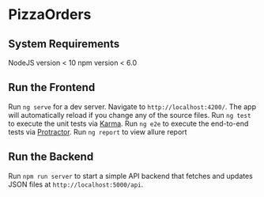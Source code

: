 # PizzaOrders

## System Requirements
NodeJS version < 10
npm version < 6.0

## Run the Frontend

Run `ng serve` for a dev server. Navigate to `http://localhost:4200/`. The app will automatically reload if you change any of the source files.
Run `ng test` to execute the unit tests via [Karma](https://karma-runner.github.io).
Run `ng e2e` to execute the end-to-end tests via [Protractor](http://www.protractortest.org/).
Run `ng report` to view allure report

## Run the Backend

Run `npm run server` to start a simple API backend that fetches and updates JSON files at `http://localhost:5000/api`.
